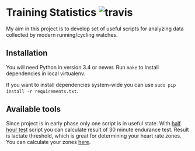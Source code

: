 # Training Statistics   ![travis](https://travis-ci.org/salwator/training_stats.svg?branch=master)

My aim in this project is to develop set of useful scripts for analyzing data collected by modern running/cycling watches.

## Installation

You will need Python in version 3.4 or newer.
Run `make` to install dependencies in local virtualenv.

If you want to install dependencies system-wide you can use `sudo pip install -r requirements.txt`.

## Available tools

Since project is in early phase only one script is in useful state.
With [half hour test](training_stats/half_hour_test.py) script you can calculate result of 30 minute endurance test.
Result is lactate threshold, which is great for determining your heart rate zones. You can calculate your zones [here](http://www.datacranker.com/heart-rate-zones/).

